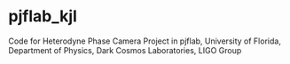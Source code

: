 # pjflab_kjl
Code for Heterodyne Phase Camera Project in pjflab, 
University of Florida, Department of Physics, Dark Cosmos Laboratories, LIGO Group
